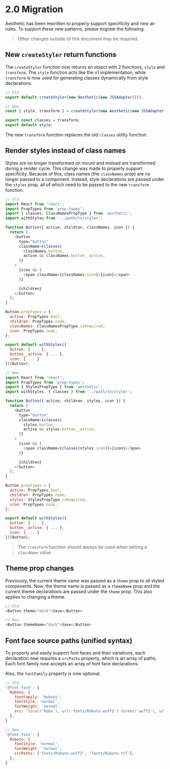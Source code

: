 # 2.0 Migration

Aesthetic has been rewritten to properly support specificity and new at-rules. To support
these new patterns, please migrate the following.

> Other changes outside of this document may be required.

## New `createStyler` return functions

The `createStyler` function now returns an object with 2 functions, `style` and `transform`.
The `style` function acts like the v1 implementation, while `transform` is now used for
generating classes dynamically from style declarations.

```javascript
// Old
export default createStyler(new Aesthetic(new JSSAdapter()));

// New
const { style, transform } = createStyler(new Aesthetic(new JSSAdapter()));

export const classes = transform;
export default style;
```

The new `transform` function replaces the old `classes` utility function.

## Render styles instead of class names

Styles are no longer transformed on mount and instead are transformed during a render cycle.
This change was made to properly support specificity. Because of this, class names (the
`classNames` prop) are no longer passed to a component. Instead, style declarations are passed
under the `styles` prop, all of which need to be passed to the new `transform` function.

```javascript
// Old
import React from 'react';
import PropTypes from 'prop-types';
import { classes, ClassNamesPropType } from 'aesthetic';
import withStyles from '../path/to/styler';

function Button({ active, children, classNames, icon }) {
  return (
    <button
      type="button"
      className={classes(
        classNames.button,
        active && classNames.button__active,
      )}
    >
      {icon && (
        <span className={classNames.icon}>{icon}</span>
      )}

      {children}
    </button>
  );
}

Button.propTypes = {
  active: PropTypes.bool,
  children: PropTypes.node,
  classNames: ClassNamesPropType.isRequired,
  icon: PropTypes.node,
};

export default withStyles({
  button: { ... },
  button__active: { ... },
  icon: { ... }
})(Button);

// New
import React from 'react';
import PropTypes from 'prop-types';
import { StylesPropType } from 'aesthetic';
import withStyles, { classes } from '../path/to/styler';

function Button({ active, children, styles, icon }) {
  return (
    <button
      type="button"
      className={classes(
        styles.button,
        active && styles.button__active,
      )}
    >
      {icon && (
        <span className={classes(styles.icon)}>{icon}</span>
      )}

      {children}
    </button>
  );
}

Button.propTypes = {
  active: PropTypes.bool,
  children: PropTypes.node,
  styles: StylesPropType.isRequired,
  icon: PropTypes.node,
};

export default withStyles({
  button: { ... },
  button__active: { ... },
  icon: { ... }
})(Button);
```

> The `transform` function should always be used when setting a `className` value.

## Theme prop changes

Previously, the current theme name was passed as a `theme` prop to all styled components.
Now, the theme name is passed as a `themeName` prop and the current theme declarations are
passed under the `theme` prop. This also applies to changing a theme.

```javascript
// Old
<Button theme="dark">Save</Button>

// New
<Button themeName="dark">Save</Button>
```

## Font face source paths (unified syntax)

To properly and easily support font faces and their variations, each declaration new requires
a `srcPaths` property, which is an array of paths. Each font family now accepts an array of font
face declarations.

Also, the `fontFamily` property is now optional.

```javascript
// Old
'@font-face': {
  Roboto: {
    fontFamily: 'Roboto',
    fontStyle: 'normal',
    fontWeight: 'normal',
    src: "local('Robo'), url('fonts/Roboto.woff2') format('woff2'), url('fonts/Roboto.ttf') format('truetype')",
  },
}

// New
'@font-face': {
  Roboto: {
    fontStyle: 'normal',
    fontWeight: 'normal',
    srcPaths: ['fonts/Roboto.woff2', 'fonts/Roboto.ttf'],
  },
}
```
